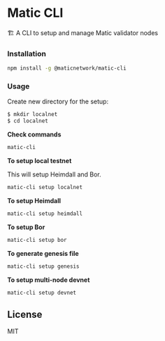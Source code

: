 # Matic CLI

🏗 A CLI to setup and manage Matic validator nodes 

### Installation

```bash
npm install -g @maticnetwork/matic-cli
```

### Usage

Create new directory for the setup:

```bash
$ mkdir localnet
$ cd localnet
```

**Check commands**

```bash
matic-cli
```

**To setup local testnet**

This will setup Heimdall and Bor.

```bash
matic-cli setup localnet
```

**To setup Heimdall**

```bash
matic-cli setup heimdall
```

**To setup Bor**

```bash
matic-cli setup bor
```

**To generate genesis file**

```bash
matic-cli setup genesis
```

**To setup multi-node devnet**

```bash
matic-cli setup devnet
```

## License

MIT
